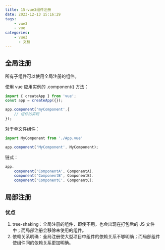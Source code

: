 ```yaml
---
title: 15-vue3组件注册
date: 2023-12-13 15:16:29
tags:
    - vue3
    - vue
categories:
    - vue3
      - 文档
---
```


## 全局注册

所有子组件可以使用全局注册的组件。

使用 vue 应用实例的 .component() 方法：

``` js
import { createApp } from 'vue';
const app = createApp({});

app.component('myComponent',{
    // 组件的实现
});
```

对于单文件组件：

``` js
import MyComponent from './App.vue'

app.component('MyComponent', MyComponent);
```

链式：

``` js
app.
    component('ComponentA', ComponentA).
    component('ComponentB', ComponentB).
    component('ComponentC', ComponentC);
```

## 局部注册

### 优点

1. tree-shaking：全局注册的组件，即使不用，也会出现在打包后的 JS 文件中；而局部注册会移除未使用的组件。
2. 依赖关系明确：全局注册使大型项目中组件的依赖关系不够明确；而局部组件使组件间的依赖关系更加明确。
